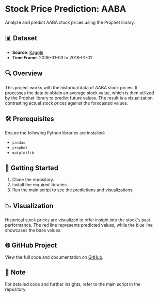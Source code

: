 # Stock Price Prediction: AABA

Analyze and predict AABA stock prices using the Prophet library.

## 📊 Dataset 

- **Source**: [Kaggle](https://www.kaggle.com/code/dpamgautam/stock-price-prediction-lstm-gru-rnn)
- **Time Frame**: 2006-01-03 to 2018-01-01

## 🔍 Overview 

This project works with the historical data of AABA stock prices. It processes the data to obtain an average stock value, which is then utilized by the Prophet library to predict future values. The result is a visualization contrasting actual stock prices against the forecasted values.

## 🛠 Prerequisites

Ensure the following Python libraries are installed:

- `pandas`
- `prophet`
- `matplotlib`

## 🚀 Getting Started

1. Clone the repository.
2. Install the required libraries.
3. Run the main script to see the predictions and visualizations.

## 📉 Visualization 

Historical stock prices are visualized to offer insight into the stock's past performance. The red line represents predicted values, while the blue line showcases the base values.

## 🌐 GitHub Project

View the full code and documentation on [GitHub](https://github.com/heydar432/ML---Regression-Time-Series/blob/main/Stock%20Price%20Prediction/Stock%20Price%20Prediction%20Prophet.ipynb).

## 📌 Note

For detailed code and further insights, refer to the main script in the repository.
